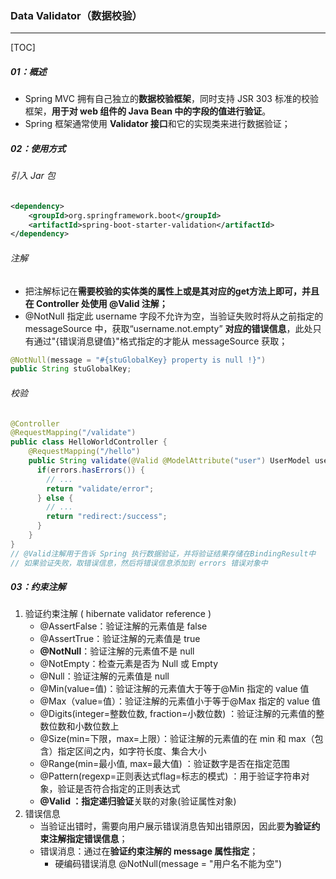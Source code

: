 ### Data Validator（数据校验）

------

[TOC]

##### 01：概述

- Spring MVC 拥有自己独立的**数据校验框架**，同时支持 JSR 303 标准的校验框架，**用于对 web 组件的 Java Bean 中的字段的值进行验证**。 
- Spring 框架通常使用 **Validator 接口**和它的实现类来进行数据验证；

##### 02：使用方式

###### 引入 Jar 包

```xml
<dependency>
    <groupId>org.springframework.boot</groupId>
    <artifactId>spring-boot-starter-validation</artifactId>
</dependency>
```

###### 注解

- 把注解标记在**需要校验的实体类的属性上或是其对应的get方法上即可，并且在 Controller 处使用 @Valid 注解；**
- @NotNull 指定此 username 字段不允许为空，当验证失败时将从之前指定的 messageSource 中，获取“username.not.empty” **对应的错误信息**，此处只有通过"{错误消息键值}"格式指定的才能从 messageSource 获取；

```java
@NotNull(message = "#{stuGlobalKey} property is null !}")
public String stuGlobalKey;
```

###### 校验

```java
@Controller
@RequestMapping("/validate")
public class HelloWorldController {
  	@RequestMapping("/hello")
    public String validate(@Valid @ModelAttribute("user") UserModel user, BindingResult errors){
      if(errors.hasErrors()) {
        // ...
        return "validate/error";
      } else {
        // ...
        return "redirect:/success";
      }
    }
}
// @Valid注解用于告诉 Spring 执行数据验证，并将验证结果存储在BindingResult中
// 如果验证失败，取错误信息，然后将错误信息添加到 errors 错误对象中
```

##### 03：约束注解

1. 验证约束注解 ( hibernate validator reference )
   - @AssertFalse：验证注解的元素值是 false
   - @AssertTrue：验证注解的元素值是 true
   - **@NotNull**：验证注解的元素值不是 null
   - @NotEmpty：检查元素是否为 Null 或 Empty
   - @Null：验证注解的元素值是 null
   - @Min(value=值)：验证注解的元素值大于等于@Min 指定的 value 值
   - @Max（value=值）：验证注解的元素值小于等于@Max 指定的 value 值
   - @Digits(integer=整数位数, fraction=小数位数) ：验证注解的元素值的整数位数和小数位数上
   - @Size(min=下限，max=上限）：验证注解的元素值的在 min 和 max（包含）指定区间之内，如字符长度、集合大小
   - @Range(min=最小值, max=最大值) ：验证数字是否在指定范围
   - @Pattern(regexp=正则表达式flag=标志的模式) ：用于验证字符串对象，验证是否符合指定的正则表达式
   - **@Valid ：**指定**递归验证**关联的对象(验证属性对象)	
2. 错误信息
   - 当验证出错时，需要向用户展示错误消息告知出错原因，因此要**为验证约束注解指定错误信息**；
   - 错误消息：通过在**验证约束注解的 message 属性指定**；
      - 硬编码错误消息 @NotNull(message = "用户名不能为空")

